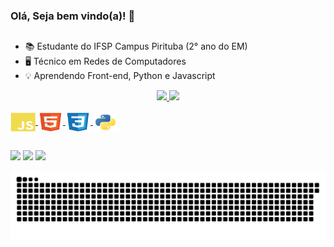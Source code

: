 ### Olá, Seja bem vindo(a)! 💜
##
- 📚 Estudante do IFSP Campus Pirituba (2° ano do EM)
- 🖥 Técnico em Redes de Computadores
- 💡 Aprendendo Front-end, Python e Javascript
<div align="center">
  <a href="https://github.com/Giovanna-MM">
  <img height="180em" src="https://github-readme-stats.vercel.app/api?username=Giovanna-MM&show_icons=true&theme=nightowl&include_all_commits=true&count_private=true"/>
  <img height="180em" src="https://github-readme-stats.vercel.app/api/top-langs/?username=Giovanna-MM&layout=compact&langs_count=7&theme=nightowl"/>
</div>
  <div style="display: inline_block"><br>
  <img align="center" alt="Rafa-Js" height="30" width="40" src="https://raw.githubusercontent.com/devicons/devicon/master/icons/javascript/javascript-plain.svg">
  <img align="center" alt="Rafa-HTML" height="30" width="40" src="https://raw.githubusercontent.com/devicons/devicon/master/icons/html5/html5-original.svg">
  <img align="center" alt="Rafa-CSS" height="30" width="40" src="https://raw.githubusercontent.com/devicons/devicon/master/icons/css3/css3-original.svg">
  <img align="center" alt="Rafa-Python" height="30" width="40" src="https://raw.githubusercontent.com/devicons/devicon/master/icons/python/python-original.svg">
</div>
  
  ##
  
</div>
<a href="https://instagram.com/_giovanna_mm" target="_blank"><img src="https://img.shields.io/badge/-Instagram-%23E4405F?style=for-the-badge&logo=instagram&logoColor=white" target="_blank"></a>
   <a href = "mailto:giovannamirandamartinho@gmail.com"><img src="https://img.shields.io/badge/-Gmail-%23333?style=for-the-badge&logo=gmail&logoColor=white" target="_blank"></a>
  <a href="https://www.linkedin.com/in/https://www.linkedin.com/in/giovanna-miranda-martinho-65abb4214/" target="_blank"><img src="https://img.shields.io/badge/-LinkedIn-%230077B5?style=for-the-badge&logo=linkedin&logoColor=white" target="_blank"></a> 
 
 ![Snake animation](https://github.com/Giovanna-MM/Giovanna-MM/blob/output/github-contribution-grid-snake.svg)
 
</div>
